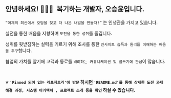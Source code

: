 
## 안녕하세요! 🙇🏻‍♂️  복기하는 개발자, 오승윤입니다.

`“어제의 최선에서 오답을 찾고 더 나은 내일을 만들자!”` 는 인생관을 가지고 있습니다.

실전을 통한 배움을 지향하며 `도전을 통한 성취`를 즐깁니다.

성취를 뒷받침하는 실력을 기르기 위해 조사를 통한 `인사이트 습득과 원리를 이해하는 배움을 추구`합니다.

협업의 가치를 알기에 고객과 동료를 `배려하는 커뮤니케이션 및 글쓰기에 관심`이 많습니다.

</br>

**⭐** **`'Pinned 되어 있는 레포지토리'에 방문` 하시면 `'README.md'를 통해 상세한 도전 과제 해결 과정, 시스템 아키텍쳐 , 프로젝트 소개 등을 확인` 하실 수 있습니다.**

